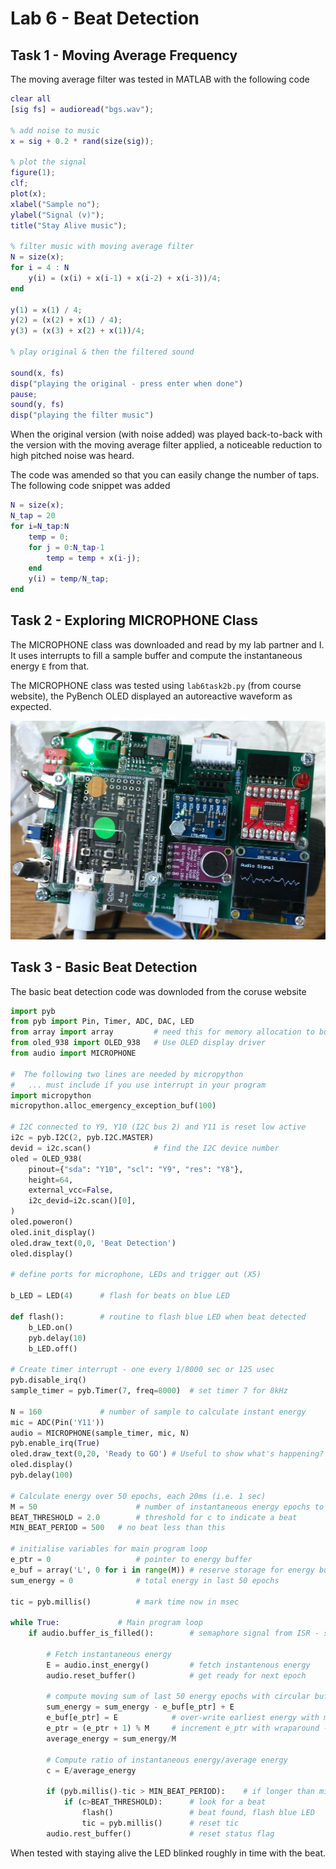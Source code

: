 # Lab 6 - Beat Detection

## Task 1 - Moving Average Frequency

The moving average filter was tested in MATLAB with the following code

```matlab
clear all
[sig fs] = audioread("bgs.wav");

% add noise to music
x = sig + 0.2 * rand(size(sig));

% plot the signal
figure(1);
clf;
plot(x);
xlabel("Sample no");
ylabel("Signal (v)");
title("Stay Alive music");

% filter music with moving average filter
N = size(x);
for i = 4 : N
    y(i) = (x(i) + x(i-1) + x(i-2) + x(i-3))/4;
end

y(1) = x(1) / 4;
y(2) = (x(2) + x(1) / 4);
y(3) = (x(3) + x(2) + x(1))/4;

% play original & then the filtered sound

sound(x, fs)
disp("playing the original - press enter when done")
pause;
sound(y, fs)
disp("playing the filter music")
```

When the original version (with noise added) was played back-to-back with the version with the moving average filter applied, a noticeable reduction to high pitched noise was heard.

The code was amended so that you can easily change the number of taps. The following code snippet was added

```matlab
N = size(x);
N_tap = 20
for i=N_tap:N
    temp = 0;
    for j = 0:N_tap-1
        temp = temp + x(i-j);
    end
    y(i) = temp/N_tap;
end
```

## Task 2 - Exploring MICROPHONE Class

The MICROPHONE class was downloaded and read by my lab partner and I. It uses interrupts to fill a sample buffer and compute the instantaneous energy `E` from that.

The MICROPHONE class was tested using `lab6task2b.py` (from course website), the PyBench OLED displayed an autoreactive waveform as expected.

![](media/task2bpic1.jpeg)

## Task 3 - Basic Beat Detection

The basic beat detection code was downloded from the coruse website

```python
import pyb
from pyb import Pin, Timer, ADC, DAC, LED
from array import array			# need this for memory allocation to buffers
from oled_938 import OLED_938	# Use OLED display driver
from audio import MICROPHONE

#  The following two lines are needed by micropython
#   ... must include if you use interrupt in your program
import micropython
micropython.alloc_emergency_exception_buf(100)

# I2C connected to Y9, Y10 (I2C bus 2) and Y11 is reset low active
i2c = pyb.I2C(2, pyb.I2C.MASTER)
devid = i2c.scan()				# find the I2C device number
oled = OLED_938(
    pinout={"sda": "Y10", "scl": "Y9", "res": "Y8"},
    height=64,
    external_vcc=False,
    i2c_devid=i2c.scan()[0],
)
oled.poweron()
oled.init_display()
oled.draw_text(0,0, 'Beat Detection')
oled.display()

# define ports for microphone, LEDs and trigger out (X5)

b_LED = LED(4)		# flash for beats on blue LED

def flash():		# routine to flash blue LED when beat detected
	b_LED.on()
	pyb.delay(10)
	b_LED.off()

# Create timer interrupt - one every 1/8000 sec or 125 usec
pyb.disable_irq()
sample_timer = pyb.Timer(7, freq=8000)	# set timer 7 for 8kHz

N = 160				# number of sample to calculate instant energy
mic = ADC(Pin('Y11'))
audio = MICROPHONE(sample_timer, mic, N)
pyb.enable_irq(True)
oled.draw_text(0,20, 'Ready to GO')	# Useful to show what's happening?
oled.display()
pyb.delay(100)

# Calculate energy over 50 epochs, each 20ms (i.e. 1 sec)
M = 50						# number of instantaneous energy epochs to sum
BEAT_THRESHOLD = 2.0		# threshold for c to indicate a beat
MIN_BEAT_PERIOD = 500	# no beat less than this

# initialise variables for main program loop
e_ptr = 0					# pointer to energy buffer
e_buf = array('L', 0 for i in range(M))	# reserve storage for energy buffer
sum_energy = 0				# total energy in last 50 epochs

tic = pyb.millis()			# mark time now in msec

while True:				# Main program loop
	if audio.buffer_is_filled():		# semaphore signal from ISR - set if buffer is full
		
		# Fetch instantaneous energy
		E = audio.inst_energy()			# fetch instantenous energy
		audio.reset_buffer()			# get ready for next epoch

		# compute moving sum of last 50 energy epochs with circular buffer
		sum_energy = sum_energy - e_buf[e_ptr] + E
		e_buf[e_ptr] = E			# over-write earliest energy with most recent
		e_ptr = (e_ptr + 1) % M		# increment e_ptr with wraparound - 0 to M-1
		average_energy = sum_energy/M

		# Compute ratio of instantaneous energy/average energy
		c = E/average_energy
		
		if (pyb.millis()-tic > MIN_BEAT_PERIOD):	# if longer than minimum period
			if (c>BEAT_THRESHOLD):		# look for a beat
				flash()					# beat found, flash blue LED
				tic = pyb.millis()		# reset tic
		audio.rest_buffer()				# reset status flag
```

When tested with staying alive the LED blinked roughly in time with the beat.